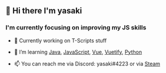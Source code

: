 ## 👋 Hi there I'm yasaki

### I'm currently focusing on improving my JS skills

- 🔭 Currently working on T-Scripts stuff

- 🌱 I’m learning [Java](https://www.oracle.com/java/), [JavaScript](https://developer.mozilla.org/en-US/docs/Web/JavaScript), [Vue](https://vuejs.org), [Vuetify](https://vuetifyjs.com/en/), [Python](https://www.python.org)

- 📫 You can reach me via Discord: yasaki#4223 or via [Steam](https://steamcommunity.com/id/yasaki-/)

